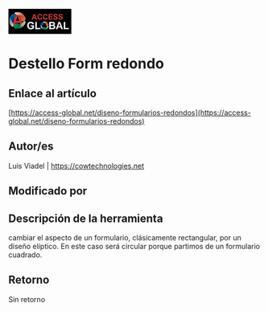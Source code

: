 ﻿![Access-global](/blob/main/Images/Logo1.png)
# Destello Form redondo
## Enlace al artículo
[https://access-global.net/diseno-formularios-redondos](https://access-global.net/diseno-formularios-redondos)
## Autor/es
Luis Viadel | https://cowtechnologies.net
## Modificado por

## Descripción de la herramienta
cambiar el aspecto de un formulario, clásicamente rectangular, por un diseño elíptico. En este caso será circular porque partimos de un formulario cuadrado.
## Retorno
Sin retorno


